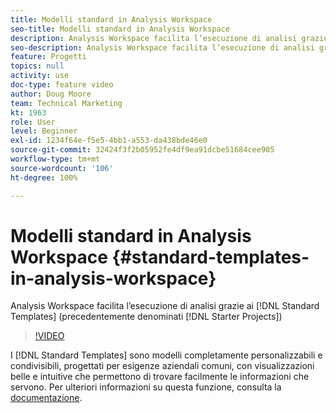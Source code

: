 ```yaml
---
title: Modelli standard in Analysis Workspace
seo-title: Modelli standard in Analysis Workspace
description: Analysis Workspace facilita l’esecuzione di analisi grazie ai modelli standard (precedentemente denominati Progetti iniziali)
seo-description: Analysis Workspace facilita l’esecuzione di analisi grazie ai modelli standard (precedentemente denominati Progetti iniziali)
feature: Progetti
topics: null
activity: use
doc-type: feature video
author: Doug Moore
team: Technical Marketing
kt: 1963
role: User
level: Beginner
exl-id: 1234f64e-f5e5-4bb1-a553-da438bde46e0
source-git-commit: 32424f3f2b05952fe4df9ea91dcbe51684cee905
workflow-type: tm+mt
source-wordcount: '106'
ht-degree: 100%

---
```


# Modelli standard in Analysis Workspace {#standard-templates-in-analysis-workspace}

Analysis Workspace facilita l’esecuzione di analisi grazie ai [!DNL Standard Templates] (precedentemente denominati [!DNL Starter Projects])

>[!VIDEO](https://video.tv.adobe.com/v/23960/?quality=12)

I [!DNL Standard Templates] sono modelli completamente personalizzabili e condivisibili, progettati per esigenze aziendali comuni, con visualizzazioni belle e intuitive che permettono di trovare facilmente le informazioni che servono. Per ulteriori informazioni su questa funzione, consulta la [documentazione](https://marketing.adobe.com/resources/help/it_IT/analytics/analysis-workspace/starter_projects.html).
